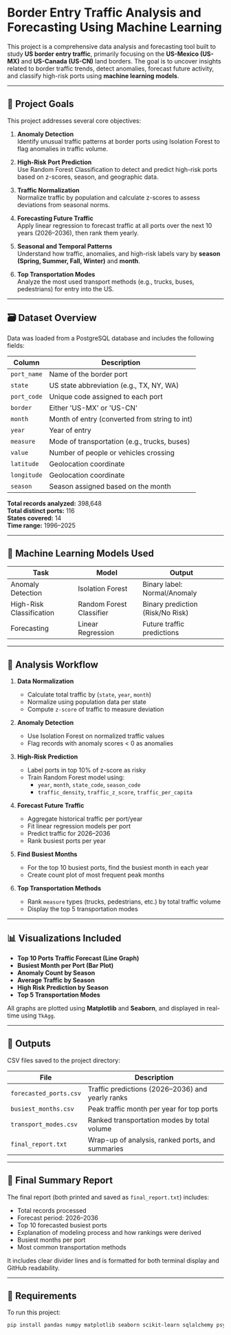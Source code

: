 # Border Entry Traffic Analysis and Forecasting Using Machine Learning

This project is a comprehensive data analysis and forecasting tool built to study **US border entry traffic**, primarily focusing on the **US-Mexico (US-MX)** and **US-Canada (US-CN)** land borders. The goal is to uncover insights related to border traffic trends, detect anomalies, forecast future activity, and classify high-risk ports using **machine learning models**.

---

## 📌 Project Goals

This project addresses several core objectives:

1. **Anomaly Detection**  
   Identify unusual traffic patterns at border ports using Isolation Forest to flag anomalies in traffic volume.

2. **High-Risk Port Prediction**  
   Use Random Forest Classification to detect and predict high-risk ports based on z-scores, season, and geographic data.

3. **Traffic Normalization**  
   Normalize traffic by population and calculate z-scores to assess deviations from seasonal norms.

4. **Forecasting Future Traffic**  
   Apply linear regression to forecast traffic at all ports over the next 10 years (2026–2036), then rank them yearly.

5. **Seasonal and Temporal Patterns**  
   Understand how traffic, anomalies, and high-risk labels vary by **season (Spring, Summer, Fall, Winter)** and **month**.

6. **Top Transportation Modes**  
   Analyze the most used transport methods (e.g., trucks, buses, pedestrians) for entry into the US.

---

## 🗃️ Dataset Overview

Data was loaded from a PostgreSQL database and includes the following fields:

| Column        | Description                                       |
|---------------|---------------------------------------------------|
| `port_name`   | Name of the border port                           |
| `state`       | US state abbreviation (e.g., TX, NY, WA)          |
| `port_code`   | Unique code assigned to each port                 |
| `border`      | Either 'US-MX' or 'US-CN'                         |
| `month`       | Month of entry (converted from string to int)     |
| `year`        | Year of entry                                     |
| `measure`     | Mode of transportation (e.g., trucks, buses)      |
| `value`       | Number of people or vehicles crossing             |
| `latitude`    | Geolocation coordinate                            |
| `longitude`   | Geolocation coordinate                            |
| `season`      | Season assigned based on the month                |

**Total records analyzed:** 398,648  
**Total distinct ports:** 116  
**States covered:** 14  
**Time range:** 1996–2025

---

## 🧠 Machine Learning Models Used

| Task                     | Model                | Output                          |
|--------------------------|----------------------|----------------------------------|
| Anomaly Detection        | Isolation Forest     | Binary label: Normal/Anomaly     |
| High-Risk Classification| Random Forest Classifier | Binary prediction (Risk/No Risk) |
| Forecasting              | Linear Regression    | Future traffic predictions       |

---

## 🔬 Analysis Workflow

1. **Data Normalization**
   - Calculate total traffic by (`state`, `year`, `month`)
   - Normalize using population data per state
   - Compute `z-score` of traffic to measure deviation

2. **Anomaly Detection**
   - Use Isolation Forest on normalized traffic values
   - Flag records with anomaly scores < 0 as anomalies

3. **High-Risk Prediction**
   - Label ports in top 10% of z-score as risky
   - Train Random Forest model using:
     - `year`, `month`, `state_code`, `season_code`
     - `traffic_density`, `traffic_z_score`, `traffic_per_capita`

4. **Forecast Future Traffic**
   - Aggregate historical traffic per port/year
   - Fit linear regression models per port
   - Predict traffic for 2026–2036
   - Rank busiest ports per year

5. **Find Busiest Months**
   - For the top 10 busiest ports, find the busiest month in each year
   - Create count plot of most frequent peak months

6. **Top Transportation Methods**
   - Rank `measure` types (trucks, pedestrians, etc.) by total traffic volume
   - Display the top 5 transportation modes

---

## 📊 Visualizations Included

- **Top 10 Ports Traffic Forecast (Line Graph)**
- **Busiest Month per Port (Bar Plot)**
- **Anomaly Count by Season**
- **Average Traffic by Season**
- **High Risk Prediction by Season**
- **Top 5 Transportation Modes**

All graphs are plotted using **Matplotlib** and **Seaborn**, and displayed in real-time using `TkAgg`.

---

## 📁 Outputs

CSV files saved to the project directory:

| File                    | Description                                      |
|-------------------------|--------------------------------------------------|
| `forecasted_ports.csv`  | Traffic predictions (2026–2036) and yearly ranks |
| `busiest_months.csv`    | Peak traffic month per year for top ports        |
| `transport_modes.csv`   | Ranked transportation modes by total volume      |
| `final_report.txt`      | Wrap-up of analysis, ranked ports, and summaries |

---

## 🧾 Final Summary Report

The final report (both printed and saved as `final_report.txt`) includes:

- Total records processed
- Forecast period: 2026–2036
- Top 10 forecasted busiest ports
- Explanation of modeling process and how rankings were derived
- Busiest months per port
- Most common transportation methods

It includes clear divider lines and is formatted for both terminal display and GitHub readability.

---

## 🧰 Requirements

To run this project:

```bash
pip install pandas numpy matplotlib seaborn scikit-learn sqlalchemy psycopg2
